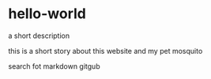 # hello-world
a short description 

this is a short story about this website and my pet mosquito

search fot markdown gitgub
